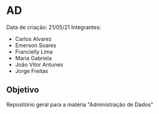 # AD
Data de criação: 21/05/21
Integrantes: 
- Carlos Alvarez
- Emerson Soares
- Francielly Lima
- Maria Gabriela
- João Vitor Antunes
- Jorge Freitas

## Objetivo
Repositório geral para a matéria "Administração de Dados"
